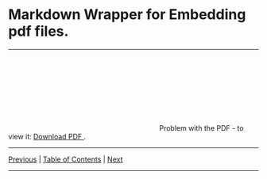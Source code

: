 # Markdown Wrapper for Embedding pdf files.

<hr>

<object data="./topic_09.pdf" type="application/pdf" width="700px" height="700px">
  <embed src="./topic_09.pdf">
      Problem with the PDF - to view it:
      <a href="./topic_09.pdf">
          Download PDF
      </a>.
  </embed>
</object>

<hr>

[Previous](../../topic_08/pdf/embed_08.md)
| [Table of Contents](../../toc/pdf/embed_toc.md)
| [Next](../../topic_10/pdf/embed_10.md)

<hr>
